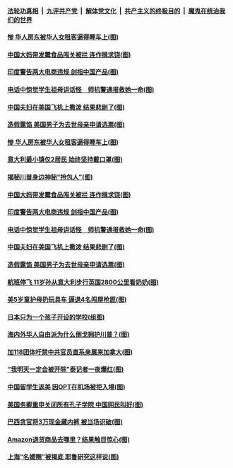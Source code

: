 

####  [法轮功真相](../../../../basic/blob/master/README.md?t=10200502) &nbsp;|&nbsp; [九评共产党](../../../../9ping.md/blob/master/README.md?t=10200502) &nbsp;|&nbsp; [解体党文化](../../../../jtdwh.md/blob/master/README.md?t=10200502)  &nbsp;|&nbsp; [共产主义的终极目的](../../../../gczydzjmd.md/blob/master/README.md?t=10200502) &nbsp;|&nbsp; [魔鬼在统治我们的世界](../../../../mgztzwmdsj.md/blob/master/README.md?t=10200502) 

#### [惨 华人房东被华人女租客逼得睡车上(图)](../pages/p3/949736.md?t=10200502) 

#### [中国大妈带发霉食品闯关被拦 连作揖求饶(图)](../pages/p3/949726.md?t=10200502) 

#### [印度警告两大电商违规 剑指中国产品(图)](../pages/p3/949687.md?t=10200502) 

#### [电话中惊觉学生祖母讲话怪　师机警通报救她一命(图)](../pages/p3/949680.md?t=10200502) 

#### [中国夫妇在美国飞机上撒泼 结果悲剧了(图)](../pages/p3/949667.md?t=10200502) 

#### [造假露馅 美国男子为去世母亲申请选票(图)](../pages/p3/949666.md?t=10200502) 

#### [惨 华人房东被华人女租客逼得睡车上(图)](../pages/p3/949736.md?t=10200502) 

#### [意大利最小镇仅2居民 始终坚持戴口罩(图)](../pages/p3/949739.md?t=10200502) 

#### [揭秘川普身边神秘“拎包人”(图)](../pages/p3/948290.md?t=10200502) 

#### [中国大妈带发霉食品闯关被拦 连作揖求饶(图)](../pages/p3/949726.md?t=10200502) 

#### [印度警告两大电商违规 剑指中国产品(图)](../pages/p3/949687.md?t=10200502) 

#### [电话中惊觉学生祖母讲话怪　师机警通报救她一命(图)](../pages/p3/949680.md?t=10200502) 

#### [中国夫妇在美国飞机上撒泼 结果悲剧了(图)](../pages/p3/949667.md?t=10200502) 

#### [造假露馅 美国男子为去世母亲申请选票(图)](../pages/p3/949666.md?t=10200502) 

#### [航班停飞 11岁孙从意大利步行英国2800公里看奶奶(图)](../pages/p3/949613.md?t=10200502) 

#### [美5岁童护母扔玩具车 逼退4名闯屋枪匪(图)](../pages/p3/949611.md?t=10200502) 

#### [日本只为一个孩子开设的学校(组图)](../pages/p3/949498.md?t=10200502) 

#### [海内外华人自由派为什么倒戈拥护川普？(图)](../pages/p3/949567.md?t=10200502) 

#### [加118团体吁禁中共官员直系亲属来加拿大(图)](../pages/p3/949521.md?t=10200502) 

#### [“我明天一定会被开除”泰记者一夜爆红(图)](../pages/p3/949499.md?t=10200502) 

#### [中国留学生返美 因OPT在机场被拒入境(图)](../pages/p3/949471.md?t=10200502) 

#### [美国务卿重申关闭所有孔子学院 中国网民叫好(图)](../pages/p3/949491.md?t=10200502) 

#### [巴西贪官将3万现金藏内裤 被当场识破(图)](../pages/p3/949466.md?t=10200502) 


#### [Amazon退货商品去哪里？结果触目惊心(图)](../pages/p3/949383.md?t=10200502) 

#### [上海“名媛圈”被揭底 耶鲁研究这样说(图)](../pages/p3/949382.md?t=10200502) 

